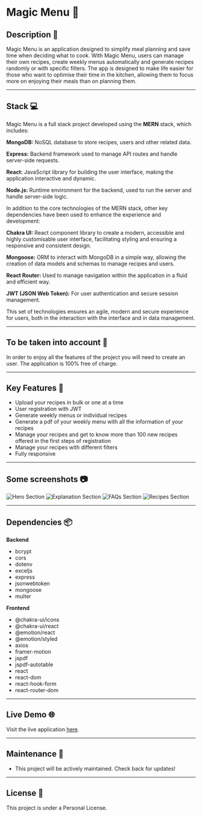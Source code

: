 
# Magic Menu 🍔

## Description 📖

Magic Menu is an application designed to simplify meal planning and save time when deciding what to cook. With Magic Menu, users can manage their own recipes, create weekly menus automatically and generate recipes randomly or with specific filters. The app is designed to make life easier for those who want to optimise their time in the kitchen, allowing them to focus more on enjoying their meals than on planning them.

---

## Stack 💻

Magic Menu is a full stack project developed using the **MERN** stack, which includes:

**MongoDB:** NoSQL database to store recipes, users and other related data.

**Express:** Backend framework used to manage API routes and handle server-side requests.

**React:** JavaScript library for building the user interface, making the application interactive and dynamic.

**Node.js:** Runtime environment for the backend, used to run the server and handle server-side logic.

In addition to the core technologies of the MERN stack, other key dependencies have been used to enhance the experience and development:

**Chakra UI:** React component library to create a modern, accessible and highly customisable user interface, facilitating styling and ensuring a responsive and consistent design.

**Mongoose:** ORM to interact with MongoDB in a simple way, allowing the creation of data models and schemas to manage recipes and users.

**React Router:** Used to manage navigation within the application in a fluid and efficient way.

**JWT (JSON Web Token):** For user authentication and secure session management.

This set of technologies ensures an agile, modern and secure experience for users, both in the interaction with the interface and in data management.

---

## To be taken into account 🔎

In order to enjoy all the features of the project you will need to create an user. The application is 100% free of charge.

---

## Key Features 🚀

- Upload your recipes in bulk or one at a time
- User registration with JWT
- Generate weekly menus or individual recipes
- Generate a pdf of your weekly menu with all the information of your recipes
- Manage your recipes and get to know more than 100 new recipes offered in the first steps of registration
- Manage your recipes with different filters
- Fully responsive

---

## Some screenshots 📷

![Hero Section](https://res.cloudinary.com/dbinlquvz/image/upload/v1729802836/13_MagicMenu/ScreenShots/Magic-Menu_2_xohtlu.png)
![Explanation Section](https://res.cloudinary.com/dbinlquvz/image/upload/v1729802836/13_MagicMenu/ScreenShots/Magic-Menu_3_tp6riq.png)
![FAQs Section](https://res.cloudinary.com/dbinlquvz/image/upload/v1729802836/13_MagicMenu/ScreenShots/Magic-Menu_4_wvebxo.png)
![Recipes Section](https://res.cloudinary.com/dbinlquvz/image/upload/v1729802836/13_MagicMenu/ScreenShots/Magic-Menu_1_oqwl0i.png)

---

## Dependencies 📦

**Backend**
- bcrypt
- cors
- dotenv
- exceljs
- express
- jsonwebtoken
- mongoose
- multer

**Frontend**
- @chakra-ui/icons 
- @chakra-ui/react
- @emotion/react
- @emotion/styled
- axios
- framer-motion
- jspdf
- jspdf-autotable
- react
- react-dom
- react-hook-form
- react-router-dom

---

## Live Demo 🌐

Visit the live application [here](enlace).

---

## Maintenance 🔧

- This project will be actively maintained. Check back for updates!

---

## License 📜

This project is under a Personal License.